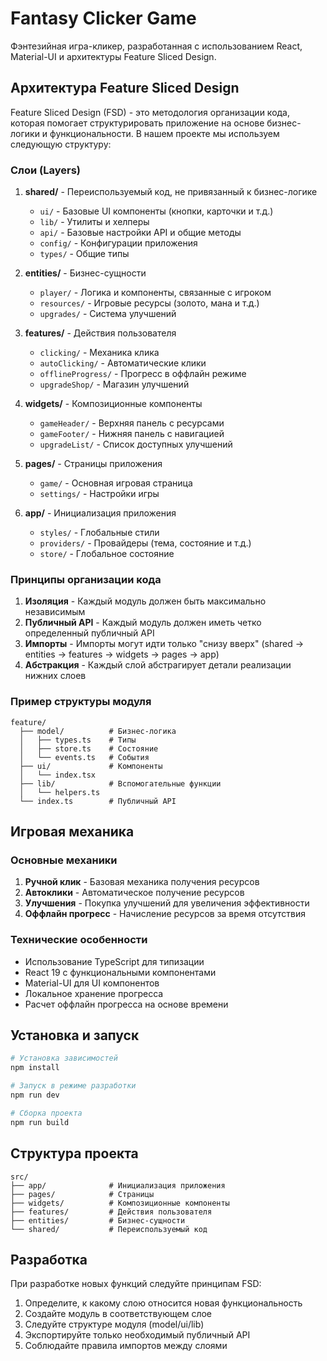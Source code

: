 # Fantasy Clicker Game

Фэнтезийная игра-кликер, разработанная с использованием React, Material-UI и архитектуры Feature Sliced Design.

## Архитектура Feature Sliced Design

Feature Sliced Design (FSD) - это методология организации кода, которая помогает структурировать приложение на основе бизнес-логики и функциональности. В нашем проекте мы используем следующую структуру:

### Слои (Layers)

1. **shared/** - Переиспользуемый код, не привязанный к бизнес-логике
   - `ui/` - Базовые UI компоненты (кнопки, карточки и т.д.)
   - `lib/` - Утилиты и хелперы
   - `api/` - Базовые настройки API и общие методы
   - `config/` - Конфигурации приложения
   - `types/` - Общие типы

2. **entities/** - Бизнес-сущности
   - `player/` - Логика и компоненты, связанные с игроком
   - `resources/` - Игровые ресурсы (золото, мана и т.д.)
   - `upgrades/` - Система улучшений

3. **features/** - Действия пользователя
   - `clicking/` - Механика клика
   - `autoClicking/` - Автоматические клики
   - `offlineProgress/` - Прогресс в оффлайн режиме
   - `upgradeShop/` - Магазин улучшений

4. **widgets/** - Композиционные компоненты
   - `gameHeader/` - Верхняя панель с ресурсами
   - `gameFooter/` - Нижняя панель с навигацией
   - `upgradeList/` - Список доступных улучшений

5. **pages/** - Страницы приложения
   - `game/` - Основная игровая страница
   - `settings/` - Настройки игры

6. **app/** - Инициализация приложения
   - `styles/` - Глобальные стили
   - `providers/` - Провайдеры (тема, состояние и т.д.)
   - `store/` - Глобальное состояние

### Принципы организации кода

1. **Изоляция** - Каждый модуль должен быть максимально независимым
2. **Публичный API** - Каждый модуль должен иметь четко определенный публичный API
3. **Импорты** - Импорты могут идти только "снизу вверх" (shared → entities → features → widgets → pages → app)
4. **Абстракция** - Каждый слой абстрагирует детали реализации нижних слоев

### Пример структуры модуля

```
feature/
  ├── model/          # Бизнес-логика
  │   ├── types.ts    # Типы
  │   ├── store.ts    # Состояние
  │   └── events.ts   # События
  ├── ui/             # Компоненты
  │   └── index.tsx
  ├── lib/            # Вспомогательные функции
  │   └── helpers.ts
  └── index.ts        # Публичный API
```

## Игровая механика

### Основные механики
1. **Ручной клик** - Базовая механика получения ресурсов
2. **Автоклики** - Автоматическое получение ресурсов
3. **Улучшения** - Покупка улучшений для увеличения эффективности
4. **Оффлайн прогресс** - Начисление ресурсов за время отсутствия

### Технические особенности
- Использование TypeScript для типизации
- React 19 с функциональными компонентами
- Material-UI для UI компонентов
- Локальное хранение прогресса
- Расчет оффлайн прогресса на основе времени

## Установка и запуск

```bash
# Установка зависимостей
npm install

# Запуск в режиме разработки
npm run dev

# Сборка проекта
npm run build
```

## Структура проекта

```
src/
├── app/              # Инициализация приложения
├── pages/            # Страницы
├── widgets/          # Композиционные компоненты
├── features/         # Действия пользователя
├── entities/         # Бизнес-сущности
└── shared/           # Переиспользуемый код
```

## Разработка

При разработке новых функций следуйте принципам FSD:
1. Определите, к какому слою относится новая функциональность
2. Создайте модуль в соответствующем слое
3. Следуйте структуре модуля (model/ui/lib)
4. Экспортируйте только необходимый публичный API
5. Соблюдайте правила импортов между слоями
